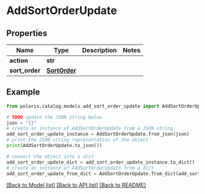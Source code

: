 <!--

 Licensed to the Apache Software Foundation (ASF) under one
 or more contributor license agreements.  See the NOTICE file
 distributed with this work for additional information
 regarding copyright ownership.  The ASF licenses this file
 to you under the Apache License, Version 2.0 (the
 "License"); you may not use this file except in compliance
 with the License.  You may obtain a copy of the License at

   http://www.apache.org/licenses/LICENSE-2.0

 Unless required by applicable law or agreed to in writing,
 software distributed under the License is distributed on an
 "AS IS" BASIS, WITHOUT WARRANTIES OR CONDITIONS OF ANY
 KIND, either express or implied.  See the License for the
 specific language governing permissions and limitations
 under the License.

-->
# AddSortOrderUpdate


## Properties

Name | Type | Description | Notes
------------ | ------------- | ------------- | -------------
**action** | **str** |  | 
**sort_order** | [**SortOrder**](SortOrder.md) |  | 

## Example

```python
from polaris.catalog.models.add_sort_order_update import AddSortOrderUpdate

# TODO update the JSON string below
json = "{}"
# create an instance of AddSortOrderUpdate from a JSON string
add_sort_order_update_instance = AddSortOrderUpdate.from_json(json)
# print the JSON string representation of the object
print(AddSortOrderUpdate.to_json())

# convert the object into a dict
add_sort_order_update_dict = add_sort_order_update_instance.to_dict()
# create an instance of AddSortOrderUpdate from a dict
add_sort_order_update_from_dict = AddSortOrderUpdate.from_dict(add_sort_order_update_dict)
```
[[Back to Model list]](../README.md#documentation-for-models) [[Back to API list]](../README.md#documentation-for-api-endpoints) [[Back to README]](../README.md)


